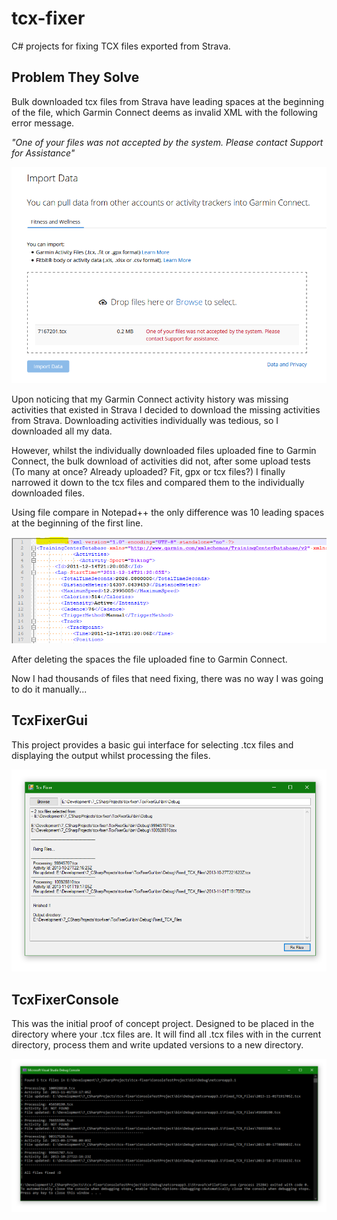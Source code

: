 # tcx-fixer

C# projects for fixing TCX files exported from Strava.

## Problem They Solve

Bulk downloaded tcx files from Strava have leading spaces at the beginning of the file, which Garmin Connect deems as invalid XML with the following error message.

*"One of your files was not accepted by the system. Please contact Support for Assistance"*

![alt text](https://github.com/auxcodes/tcx-fixer/blob/master/ReadmeImages/GarminUploadError.png "Image of upload error")

Upon noticing that my Garmin Connect activity history was missing activities that existed in Strava I decided to download the missing activities from Strava.
Downloading activities individually was tedious, so I downloaded all my data.

However, whilst the individually downloaded files uploaded fine to Garmin Connect, the bulk download of activities did not, after some upload tests (To many at once? Already uploaded? Fit, gpx or tcx files?) I finally narrowed it down to the tcx files and compared them to the individually downloaded files.

Using file compare in Notepad++ the only difference was 10 leading spaces at the beginning of the first line. 

![alt text](https://github.com/auxcodes/tcx-fixer/blob/master/ReadmeImages/LeadingSpaces.png "Image of XML file with leading spaces")

After deleting the spaces the file uploaded fine to Garmin Connect.

Now I had thousands of files that need fixing, there was no way I was going to do it manually...

## TcxFixerGui

This project provides a basic gui interface for selecting .tcx files and displaying the output whilst processing the files.

![alt text](https://github.com/auxcodes/tcx-fixer/blob/master/ReadmeImages/TcxFixerGui.PNG "Image of Tcx Fixer GUI App")

## TcxFixerConsole

This was the initial proof of concept project.
Designed to be placed in the directory where your .tcx files are. 
It will find all .tcx files with in the current directory, process them and write updated versions to a new directory.

![alt text](https://github.com/auxcodes/tcx-fixer/blob/master/ReadmeImages/TcxFixerConsole.PNG "Image of Tcx Fixer Console App")
